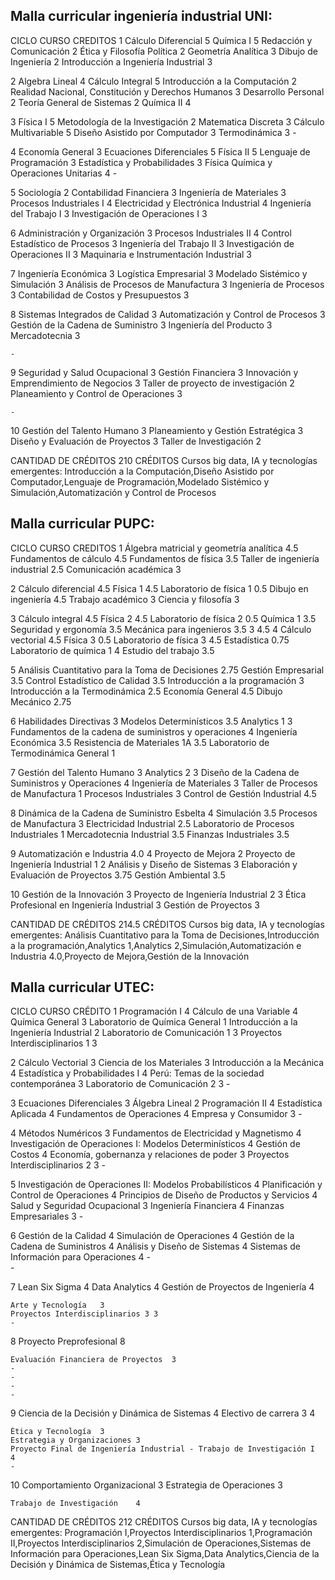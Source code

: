 ## Malla curricular ingeniería industrial UNI:
CICLO	CURSO	CREDITOS
1	Cálculo Diferencial	5
    Química I	5
    Redacción y Comunicación	2
    Ética y Filosofía Política	2
    Geometría Analítica	3
    Dibujo de Ingeniería	2
    Introducción a Ingeniería Industrial	3
        
2	Algebra Lineal	4
    Cálculo Integral	5
    Introducción a la Computación	2
    Realidad Nacional, Constitución y Derechos Humanos	3
    Desarrollo Personal	2
    Teoría General de Sistemas	2
    Química II	4
        
3	Física I	5
    Metodología de la Investigación	2
    Matematica Discreta	3
    Cálculo Multivariable	5
    Diseño Asistido por Computador	3
    Termodinámica	3
    -	
        
4	Economía General	3
    Ecuaciones Diferenciales	5
    Física II	5
    Lenguaje de Programación	3
    Estadística y Probabilidades	3
    Física Química y Operaciones Unitarias	4
    -	
        
5	Sociología	2
    Contabilidad Financiera	3
    Ingeniería de Materiales	3
    Procesos Industriales I	4
    Electricidad y Electrónica Industrial	4
    Ingeniería del Trabajo I	3
    Investigación de Operaciones I	3
        
6	Administración y Organización	3
    Procesos Industriales II	4
    Control Estadístico de Procesos	3
    Ingeniería del Trabajo II	3
    Investigación de Operaciones II	3
    Maquinaria e Instrumentación Industrial	3
        
        
7	Ingeniería Económica	3
    Logística Empresarial	3
    Modelado Sistémico y Simulación	3
    Análisis de Procesos de Manufactura	3
    Ingeniería de Procesos	3
    Contabilidad de Costos y Presupuestos	3
        
        
8	Sistemas Integrados de Calidad	3
    Automatización y Control de Procesos	3
    Gestión de la Cadena de Suministro	3
    Ingeniería del Producto	3
    Mercadotecnia	3
        
    -	
        
9	Seguridad y Salud Ocupacional	3
    Gestión Financiera	3
    Innovación y Emprendimiento de Negocios	3
    Taller de proyecto de investigación	2
    Planeamiento y Control de Operaciones	3
        
    -	
        
10	Gestión del Talento Humano	3
    Planeamiento y Gestión Estratégica	3
    Diseño y Evaluación de Proyectos	3
    Taller de Investigación	2
        
    
CANTIDAD DE CRÉDITOS	210 CRÉDITOS
Cursos big data, IA y tecnologías emergentes: Introducción a la Computación,Diseño Asistido por Computador,Lenguaje de Programación,Modelado Sistémico y Simulación,Automatización y Control de Procesos
## Malla curricular PUPC:
CICLO	CURSO	CREDITOS
1	Álgebra matricial y geometría analítica	4.5
    Fundamentos de cálculo	4.5
    Fundamentos de física	3.5
    Taller de ingeniería industrial	2.5
    Comunicación académica	3
        
        
        
2	Cálculo diferencial	4.5
    Física 1	4.5
    Laboratorio de física 1	0.5
    Dibujo en ingeniería	4.5
    Trabajo académico	3
    Ciencia y filosofía	3
        
        
3	Cálculo integral	4.5
    Física 2	4.5
    Laboratorio de física 2	0.5
    Química 1	3.5
    Seguridad y ergonomía	3.5
    Mecánica para ingenieros	3.5
        3
        4.5
4	Cálculo vectorial	4.5
    Física 3	0.5
    Laboratorio de física 3	4.5
    Estadística	0.75
    Laboratorio de química 1	4
    Estudio del trabajo	3.5
        
        
5	Análisis Cuantitativo para la Toma de Decisiones	2.75
    Gestión Empresarial	3.5
    Control Estadístico de Calidad	3.5
    Introducción a la programación	3
    Introducción a la Termodinámica	2.5
    Economía General	4.5
    Dibujo Mecánico	2.75
        
6	Habilidades Directivas	3
    Modelos Determinísticos	3.5
    Analytics 1	3
    Fundamentos de la cadena de suministros y operaciones	4
    Ingeniería Económica	3.5
    Resistencia de Materiales 1A	3.5
    Laboratorio de Termodinámica General	1
        
7	Gestión del Talento Humano	3
    Analytics 2	3
    Diseño de la Cadena de Suministros y Operaciones	4
    Ingeniería de Materiales	3
    Taller de Procesos de Manufactura	1
    Procesos Industriales	3
    Control de Gestión Industrial	4.5
        
8	Dinámica de la Cadena de Suministro Esbelta	4
    Simulación	3.5
    Procesos de Manufactura	3
    Electricidad Industrial	2.5
    Laboratorio de Procesos Industriales	1
    Mercadotecnia Industrial	3.5
    Finanzas Industriales	3.5
        
9	Automatización e Industria 4.0	4
    Proyecto de Mejora	2
    Proyecto de Ingeniería Industrial 1	2
    Análisis y Diseño de Sistemas	3
    Elaboración y Evaluación de Proyectos	3.75
    Gestión Ambiental	3.5
        
        
10	Gestión de la Innovación	3
    Proyecto de Ingeniería Industrial 2	3
    Ética Profesional en Ingeniería Industrial	3
    Gestión de Proyectos	3
        
        
    
CANTIDAD DE CRÉDITOS	 214.5 CRÉDITOS
Cursos big data, IA y tecnologías emergentes: Análisis Cuantitativo para la Toma de Decisiones,Introducción a la programación,Analytics 1,Analytics 2,Simulación,Automatización e Industria 4.0,Proyecto de Mejora,Gestión de la Innovación
## Malla curricular UTEC:
CICLO	CURSO	CRÉDITO
1	Programación I	4
    Cálculo de una Variable	4
    Química General	3
    Laboratorio de Química General	1
    Introducción a la Ingeniería Industrial	2
    Laboratorio de Comunicación 1	3
    Proyectos Interdisciplinarios 1	3
        
2	Cálculo Vectorial	3
    Ciencia de los Materiales	3
    Introducción a la Mecánica	4
    Estadística y Probabilidades I	4
    Perú: Temas de la sociedad contemporánea	3
    Laboratorio de Comunicación 2	3
    -	
        
3	Ecuaciones Diferenciales	3
    Álgebra Lineal	2
    Programación II	4
    Estadística Aplicada	4
    Fundamentos de Operaciones	4
    Empresa y Consumidor	3
    -	
        
4	Métodos Numéricos	3
    Fundamentos de Electricidad y Magnetismo	4
    Investigación de Operaciones I: Modelos Determinísticos	4
    Gestión de Costos	4
    Economía, gobernanza y relaciones de poder	3
    Proyectos Interdisciplinarios 2	3
    -	
        
5	Investigación de Operaciones II: Modelos Probabilísticos	4
    Planificación y Control de Operaciones	4
    Principios de Diseño de Productos y Servicios	4
    Salud y Seguridad Ocupacional	3
    Ingeniería Financiera	4
    Finanzas Empresariales	3
    -	
        
6	Gestión de la Calidad	4
    Simulación de Operaciones	4
    Gestión de la Cadena de Suministros	4
    Análisis y Diseño de Sistemas	4
    Sistemas de Información para Operaciones	4
    -	
    -	
        
7	Lean Six Sigma	4
    Data Analytics	4
    Gestión de Proyectos de Ingeniería	4
        
    Arte y Tecnología	3
    Proyectos Interdisciplinarios 3	3
    -	
        
8	Proyecto Preprofesional	8
        
    Evaluación Financiera de Proyectos	3
    -	
    -	
    -	
    -	
        
9	Ciencia de la Decisión y Dinámica de Sistemas	4
    Electivo de carrera 3	4
        
    Ética y Tecnología	3
    Estrategia y Organizaciones	3
    Proyecto Final de Ingeniería Industrial - Trabajo de Investigación I	4
    -	
        
10	Comportamiento Organizacional	3
    Estrategia de Operaciones	3
        
        
    Trabajo de Investigación	4
        

CANTIDAD DE CRÉDITOS	212 CRÉDITOS
Cursos big data, IA y tecnologías emergentes: Programación I,Proyectos Interdisciplinarios 1,Programación II,Proyectos Interdisciplinarios 2,Simulación de Operaciones,Sistemas de Información para Operaciones,Lean Six Sigma,Data Analytics,Ciencia de la Decisión y Dinámica de Sistemas,Ética y Tecnología